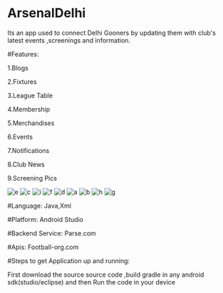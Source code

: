 # ArsenalDelhi
Its an app used to connect Delhi Gooners by updating them with club's latest events ,screenings and information.

#Features:

1.Blogs

2.Fixtures

3.League Table

4.Membership

5.Merchandises

6.Events

7.Notifications

8.Club News

9.Screening Pics

![e](https://cloud.githubusercontent.com/assets/16436289/14109578/46f057f4-f5e0-11e5-8c45-64cb83f46bba.png=250x)
![c](https://cloud.githubusercontent.com/assets/16436289/14109595/5f58f47c-f5e0-11e5-9984-689fe6ba1d93.png=250x)
![i](https://cloud.githubusercontent.com/assets/16436289/14109611/71bc26de-f5e0-11e5-9cbd-cc60da6a7e3d.png=250x)
![f](https://cloud.githubusercontent.com/assets/16436289/14109622/7f487096-f5e0-11e5-810b-3b2e2ac19636.png=250x)
![d](https://cloud.githubusercontent.com/assets/16436289/14109633/8f6de0c8-f5e0-11e5-9719-dd954d319ade.png=250x)
![a](https://cloud.githubusercontent.com/assets/16436289/14109641/a16aa4a0-f5e0-11e5-8b15-5c4172fade01.png=250x)
![b](https://cloud.githubusercontent.com/assets/16436289/14109649/abc111b4-f5e0-11e5-8d98-9c5465031bdf.png=250x)
![h](https://cloud.githubusercontent.com/assets/16436289/14109659/bcb7cef4-f5e0-11e5-91d1-e1e39e8ffd8d.png=250x)
![g](https://cloud.githubusercontent.com/assets/16436289/14109671/cb3ba2f2-f5e0-11e5-84cc-0b39bb475b10.png=250x)


#Language:
Java,Xml

#Platform:
Android Studio

#Backend Service:
Parse.com

#Apis:
Football-org.com

#Steps to get Application up and running:

First download the source source code ,build gradle in any android sdk(studio/eclipse) and then Run the code in your device
